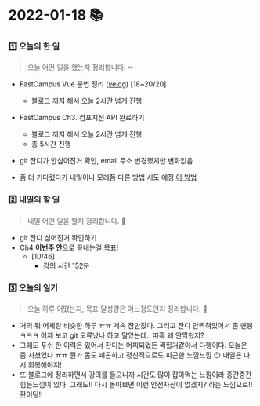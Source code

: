 # 2022-01-18 📚

### 1️⃣ 오늘의 한 일 

> 오늘 어떤 일을 했는지 정리합니다. ✏

- FastCampus Vue 문법 정리 ([velog](https://velog.io/@onehousesilver)) [18~20/20]

  - 블로그 까지 해서 오늘 2시간 넘게 진행
- FastCampus Ch3. 컴포지션 API 완료하기

  - 블로그 까지 해서 오늘 2시간 넘게 진행
  - 총 5시간 진행
- git 잔디가 안심어진거 확인, email 주소 변경했지만 변화없음
- 좀 더 기다렸다가 내일이나 모레쯤 다른 방법 시도 예정 [이 방법](https://wellbell.tistorty.com/43)


### 2️⃣ 내일의 할 일

> 내일 어떤 일을 할지 정리합니다. 🌟

- git 잔디 심어진거 확인하기
- Ch4 **이번주 안**으로 끝내는걸 목표!
  - [10/46]
    - 강의 시간 152분


### 3️⃣ 오늘의 일기

> 오늘 하루 어땠는지, 목표 달성량은 어느정도인지 정리합니다. 🎯

- 거의 뭐 어제랑 비슷한 하루 ㅠㅠ 계속 잠만잤다. 그리고 잔디 안찍혀있어서 좀 멘붕 ㅋㅋㅋ 어제 보고 git 오류났나 하고 말았는데.. 따흑 왜 안찍혔지?
- 그래도 푸쉬 한 이력은 있어서 잔디는 어찌되었든 찍힐거같아서 다행이다. 오늘은 좀 지쳤었다 ㅠㅠ 뭔가 몸도 피곤하고 정신적으로도 피곤한 느낌느낌 😶 내일은 다시 회복해야지!
- 또 블로그에 정리하면서 강의를 들으니까 시간도 많이 잡아먹는 느낌이라 중간중간 힘든느낌이 있다. 그래도!! 다시 돌아보면 이런 안전자산이 없겠지? 라는 느낌으로!! 홧이팅!!

